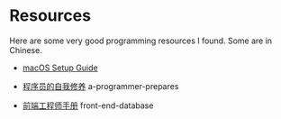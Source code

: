 # Resources

Here are some very good programming resources I found. Some are in Chinese.

 - [macOS Setup Guide](https://sourabhbajaj.com/mac-setup/)

 - [程序员的自我修养](https://leohxj.gitbooks.io/a-programmer-prepares/content/programmer-basic/index.html) a-programmer-prepares

 - [前端工程师手册](https://leohxj.gitbooks.io/front-end-database/) front-end-database

